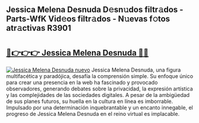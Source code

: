 ## Jessica Melena Desnuda D𝚎sn𝚞dos filtr𝚊dos - Parts-WfK Vid𝚎os filtr𝚊dos - N𝚞evas f𝚘tos atr𝚊ctivas R3901

# <h2><a href="http://mb2sio.tromn.icu/?c=Jessica+Melena+Desnuda">🔗👉👉👉 Jessica Melena Desnuda 🔗🔗</a></h2>

[![Jessica Melena Desnuda nuevo](https://i.imgur.com/pEAQMta.gif)](http://mb2sio.tromn.icu/?c=Jessica+Melena+Desnuda)
Jessica Melena Desnuda, una figura multifacética y paradójica, desafía la comprensión simple. Su enfoque único para crear una presencia en la web ha fascinado y provocado observadores, generando debates sobre la privacidad, la expresión artística y las complejidades de las sociedades digitales. A pesar de la ambigüedad de sus planes futuros, su huella en la cultura en línea es imborrable. Impulsado por una determinación inquebrantable y un encanto innegable, el progreso de Jessica Melena Desnuda en el reino virtual es implacable.
